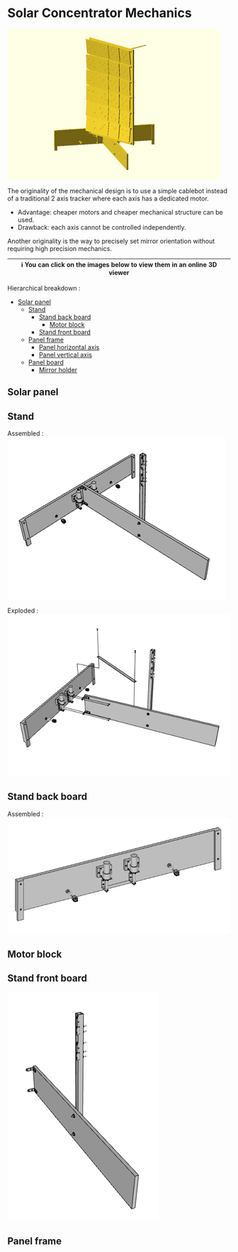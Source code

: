# Solar Concentrator Mechanics

![Solar panel animation](generated/solar_panel.gif)

The originality of the mechanical design is to use a simple cablebot instead
of a traditional 2 axis tracker where each axis has a dedicated motor.
* Advantage: cheaper motors and cheaper mechanical structure can be used.
* Drawback: each axis cannot be controlled independently.

Another originality is the way to precisely set mirror orientation without
requiring high precision mechanics.

| :information_source: You can click on the images below to view them in an online 3D viewer |
|--------------------------------------------------------------------------------------------|

Hierarchical breakdown :

- [Solar panel](#solar-panel)
    - [Stand](#stand)
        - [Stand back board](#stand-back-board)
            - [Motor block](#motor-block)
        - [Stand front board](#stand-front-board)
    - [Panel frame](#panel-frame)
        - [Panel horizontal axis](#panel-horizontal-axis)
        - [Panel vertical axis](#panel-vertical-axis)
    - [Panel board](#panel-board)
        - [Mirror holder](#mirror-holder)


## Solar panel

## Stand

Assembled :<br>
![Stand](generated/stand.png)<br>

Exploded :<br>
![Stand](generated/stand_exploded.png)<br>

## Stand back board

Assembled :<br>
[![Stand back board](generated/stand_back_board.png)](https://remipch.github.io/test_website/view_3d.html?model=stand_back_board)

## Motor block

## Stand front board

![Stand front board](generated/stand_front_board.png)

## Panel frame

